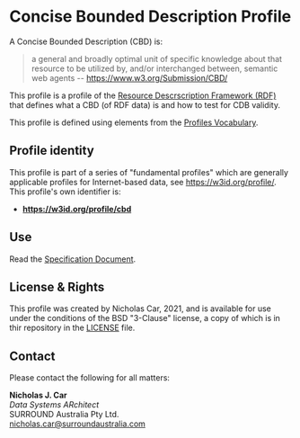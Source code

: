 # Concise Bounded Description Profile

A Concise Bounded Description (CBD) is:

> a general and broadly optimal unit of specific knowledge about that resource to be utilized by, and/or interchanged between, semantic web agents -- https://www.w3.org/Submission/CBD/

This profile is a profile of the [Resource Descrscription Framework (RDF)](https://www.w3.org/RDF/) that defines what a CBD (of RDF data) is and how to test for CDB validity.

This profile is defined using elements from the [Profiles Vocabulary](https://www.w3.org/TR/dx-prof/).

## Profile identity

This profile is part of a series of "fundamental profiles" which are generally applicable profiles for Internet-based data, see https://w3id.org/profile/. This profile's own identifier is:

* **https://w3id.org/profile/cbd**

## Use

Read the [Specification Document](spec.adoc).

## License & Rights

This profile was created by Nicholas Car, 2021, and is available for use under the conditions of the BSD "3-Clause" license, a copy of which is in thir repository in the [LICENSE](LICENSE) file.

## Contact

Please contact the following for all matters:

**Nicholas J. Car**  
*Data Systems ARchitect*  
SURROUND Australia Pty Ltd.  
nicholas.car@surroundaustralia.com 
